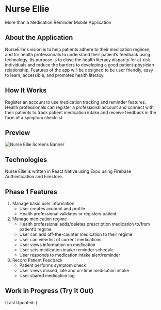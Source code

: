 # Nurse Ellie
More than a Medication Reminder Mobile Application

## About the Application
NurseEllie's vision is to help patients adhere to their medication regimen, and for health professionals to understand their patient’s feedback using technology. Its purpose is to close the health literacy disparity for at-risk individuals and reduce the barriers to developing a good patient-physician relationship. Features of the app will be designed to be user friendly, easy to learn, accessible, and promotes health literacy.  

## How It Works 
Register an account to use medication tracking and reminder features. Health professionals can register a professional account and connect with their patients to track patient medication intake and receive feedback in the form of a symptom checklist 

## Preview 
![Nurse Ellie Screens Banner](https://github.com/team01-nurse-ellie/Nurse-Ellie/blob/master/documentation-resources/Demo.jpg "Demo Screens")

## Technologies
Nurse Ellie is written in React Native using Expo using Firebase Authentication and Firestore. 

## Phase 1 Features
1. Manage basic user information
    * User creates account and profile 
    * Health professional validates or registers patient 
2. Manage medication regime
    * Health professional adds/deletes prescription medication to/from patient’s regime 
    * User can add off-the-counter medication to their regime 
    * User can view list of current medications 
    * User views information on medication 
    * User sets medication intake reminder schedule 
    * User responds to medication intake alert/reminder 
3. Record Patient Feedback
    * Patient performs symptom check 
    * User views missed, late and on-time medication intake 
    * User shared medication log 

## Work in Progress (Try It Out)

(Last Updated: )